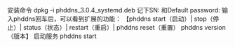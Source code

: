 安装命令
dpkg -i phddns_3.0.4_systemd.deb
记下SN:  和Default password:
输入phddns回车后，可以看到扩展的功能：
【phddns start（启动）| stop（停止）| status（状态）| restart（重启）|
phddns reset（重置）
phddns version（版本】
启动服务
phddns start
